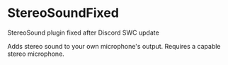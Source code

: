 # StereoSoundFixed
StereoSound plugin fixed after Discord SWC update

Adds stereo sound to your own microphone's output. Requires a capable stereo microphone.

